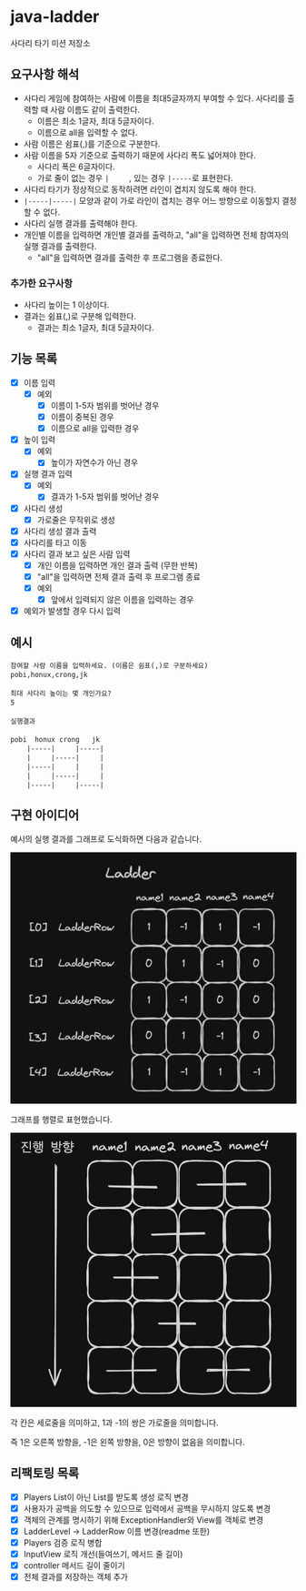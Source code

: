 # java-ladder

사다리 타기 미션 저장소

## 요구사항 해석

- 사다리 게임에 참여하는 사람에 이름을 최대5글자까지 부여할 수 있다. 사다리를 출력할 때 사람 이름도 같이 출력한다.
  - 이름은 최소 1글자, 최대 5글자이다. 
  - 이름으로 all을 입력할 수 없다.
- 사람 이름은 쉼표(,)를 기준으로 구분한다.
- 사람 이름을 5자 기준으로 출력하기 때문에 사다리 폭도 넓어져야 한다.
  - 사다리 폭은 6글자이다. 
  - 가로 줄이 없는 경우 `|     `, 있는 경우 `|-----`로 표현한다. 
- 사다리 타기가 정상적으로 동작하려면 라인이 겹치지 않도록 해야 한다.
- `|-----|-----|` 모양과 같이 가로 라인이 겹치는 경우 어느 방향으로 이동할지 결정할 수 없다.
- 사다리 실행 결과를 출력해야 한다.
- 개인별 이름을 입력하면 개인별 결과를 출력하고, "all"을 입력하면 전체 참여자의 실행 결과를 출력한다.
  - "all"을 입력하면 결과를 출력한 후 프로그램을 종료한다. 

### 추가한 요구사항

- 사다리 높이는 1 이상이다.
- 결과는 쉼표(,)로 구분해 입력한다.
  - 결과는 최소 1글자, 최대 5글자이다.

## 기능 목록

- [X] 이름 입력
  - [X] 예외
    - [X] 이름이 1-5자 범위를 벗어난 경우
    - [X] 이름이 중복된 경우
    - [X] 이름으로 all을 입력한 경우
- [X] 높이 입력
  - [X] 예외
    - [X] 높이가 자연수가 아닌 경우
- [X] 실행 결과 입력
  - [X] 예외
    - [X] 결과가 1-5자 범위를 벗어난 경우
- [X] 사다리 생성
    - [X] 가로줄은 무작위로 생성
- [X] 사다리 생성 결과 출력
- [X] 사다리를 타고 이동
- [X] 사다리 결과 보고 싶은 사람 입력
  - [X] 개인 이름을 입력하면 개인 결과 출력 (무한 반복)
  - [X] "all"을 입력하면 전체 결과 출력 후 프로그램 종료
  - [X] 예외
    - [X] 앞에서 입력되지 않은 이름을 입력하는 경우
- [X] 예외가 발생할 경우 다시 입력

## 예시

```
참여할 사람 이름을 입력하세요. (이름은 쉼표(,)로 구분하세요)
pobi,honux,crong,jk

최대 사다리 높이는 몇 개인가요?
5

실행결과

pobi  honux crong   jk
    |-----|     |-----|
    |     |-----|     |
    |-----|     |     |
    |     |-----|     |
    |-----|     |-----|

```

## 구현 아이디어

예시의 실행 결과를 그래프로 도식화하면 다음과 같습니다.

<img src="docs/images/ladder01.png" width="640"/>

그래프를 행렬로 표현했습니다. 

<img src="docs/images/ladder02.png" width="640"/>

각 칸은 세로줄을 의미하고, 1과 -1의 쌍은 가로줄을 의미합니다.  

즉 1은 오른쪽 방향을, -1은 왼쪽 방향을, 0은 방향이 없음을 의미합니다.

## 리팩토링 목록

- [X] Players List<String>이 아닌 List<Player>를 받도록 생성 로직 변경
- [X] 사용자가 공백을 의도할 수 있으므로 입력에서 공백을 무시하지 않도록 변경
- [X] 객체의 관계를 명시하기 위해 ExceptionHandler와 View를 객체로 변경
- [X] LadderLevel -> LadderRow 이름 변경(readme 또한)
- [X] Players 검증 로직 병합
- [X] InputView 로직 개선(들여쓰기, 메서드 줄 길이)
- [X] controller 메서드 길이 줄이기
- [X] 전체 결과를 저장하는 객체 추가
